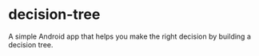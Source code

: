 # decision-tree
A simple Android app that helps you make the right decision by building a decision tree.
